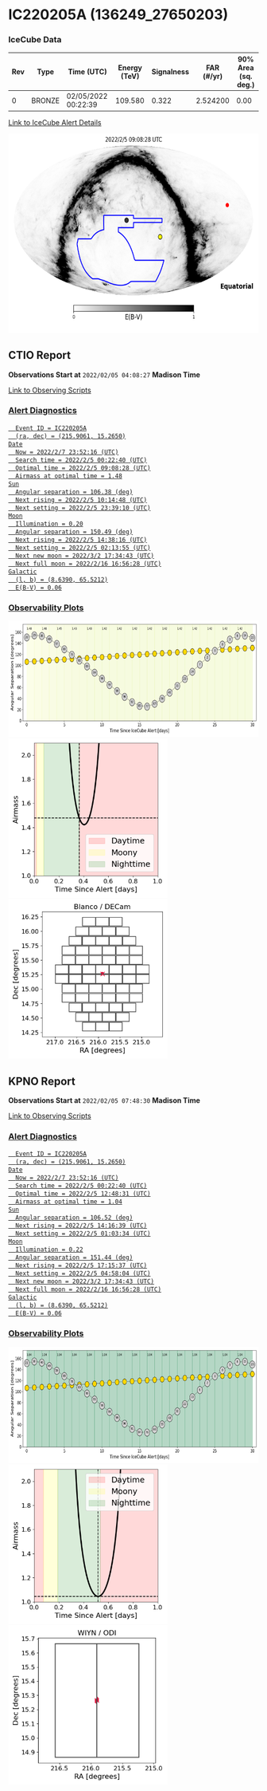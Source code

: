 # IC220205A (136249_27650203)

### IceCube Data

| Rev | Type | Time (UTC) | Energy (TeV) | Signalness | FAR (#/yr) | 90% Area (sq. deg.) |
| --- | --- | --- | --- | --- | --- | --- |
| 0 | BRONZE | 02/05/2022  00:22:39 | 109.580 | 0.322 | 2.524200 | 0.00 |

<a href="https://gcn.gsfc.nasa.gov/gcn/notices_amon_g_b/136249_27650203.amon" target="_blank">Link to IceCube Alert Details</a>

<a href="https://rmorgan10.github.io/AlertMonitoring/IC220205A_0/CTIO_skymap.png" target="_blank">
  <img src="CTIO_skymap.png" alt="CTIO Skymap" style="width:700px;height:400px;">
</a>


## CTIO Report

**Observations Start at**  `2022/02/05 04:08:27`  **Madison Time**

<a href="https://github.com/rmorgan10/AlertMonitoring/blob/main/IC220205A_0/CTIO.json" target="_blank">Link to Observing Scripts

### Alert Diagnostics

```Event
  Event ID = IC220205A
  (ra, dec) = (215.9061, 15.2650)
Date
  Now = 2022/2/7 23:52:16 (UTC)
  Search time = 2022/2/5 00:22:40 (UTC)
  Optimal time = 2022/2/5 09:08:28 (UTC)
  Airmass at optimal time = 1.48
Sun
  Angular separation = 106.38 (deg)
  Next rising = 2022/2/5 10:14:48 (UTC)
  Next setting = 2022/2/5 23:39:10 (UTC)
Moon
  Illumination = 0.20
  Angular separation = 150.49 (deg)
  Next rising = 2022/2/5 14:38:16 (UTC)
  Next setting = 2022/2/5 02:13:55 (UTC)
  Next new moon = 2022/3/2 17:34:43 (UTC)
  Next full moon = 2022/2/16 16:56:28 (UTC)
Galactic
  (l, b) = (8.6390, 65.5212)
  E(B-V) = 0.06
```
### Observability Plots

<a href="https://rmorgan10.github.io/AlertMonitoring/IC220205A_0/CTIO_forecast.png" target="_blank">
  <img src="CTIO_forecast.png" alt="CTIO Forecast" style="width:700px;height:233px;">
</a>

<a href="https://rmorgan10.github.io/AlertMonitoring/IC220205A_0/CTIO_airmass.png" target="_blank">
  <img src="CTIO_airmass.png" alt="CTIO Airmass" style="width:320px;height:320px;">
</a>
<a href="https://rmorgan10.github.io/AlertMonitoring/IC220205A_0/CTIO_fov.png" target="_blank">
  <img src="CTIO_fov.png" alt="CTIO FoV" style="width:320px;height:320px;">
</a>


## KPNO Report

**Observations Start at**  `2022/02/05 07:48:30`  **Madison Time**

<a href="https://github.com/rmorgan10/AlertMonitoring/blob/main/IC220205A_0/KPNO.json" target="_blank">Link to Observing Scripts

### Alert Diagnostics

```Event
  Event ID = IC220205A
  (ra, dec) = (215.9061, 15.2650)
Date
  Now = 2022/2/7 23:52:16 (UTC)
  Search time = 2022/2/5 00:22:40 (UTC)
  Optimal time = 2022/2/5 12:48:31 (UTC)
  Airmass at optimal time = 1.04
Sun
  Angular separation = 106.52 (deg)
  Next rising = 2022/2/5 14:16:39 (UTC)
  Next setting = 2022/2/5 01:03:34 (UTC)
Moon
  Illumination = 0.22
  Angular separation = 151.44 (deg)
  Next rising = 2022/2/5 17:15:37 (UTC)
  Next setting = 2022/2/5 04:58:04 (UTC)
  Next new moon = 2022/3/2 17:34:43 (UTC)
  Next full moon = 2022/2/16 16:56:28 (UTC)
Galactic
  (l, b) = (8.6390, 65.5212)
  E(B-V) = 0.06
```
### Observability Plots

<a href="https://rmorgan10.github.io/AlertMonitoring/IC220205A_0/KPNO_forecast.png" target="_blank">
  <img src="KPNO_forecast.png" alt="KPNO Forecast" style="width:700px;height:233px;">
</a>

<a href="https://rmorgan10.github.io/AlertMonitoring/IC220205A_0/KPNO_airmass.png" target="_blank">
  <img src="KPNO_airmass.png" alt="KPNO Airmass" style="width:320px;height:320px;">
</a>
<a href="https://rmorgan10.github.io/AlertMonitoring/IC220205A_0/KPNO_fov.png" target="_blank">
  <img src="KPNO_fov.png" alt="KPNO FoV" style="width:320px;height:320px;">
</a>

